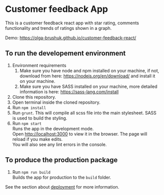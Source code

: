 # Customer feedback App

This is a customer feedback react app with star rating, comments functionality and trends of ratings shown in a graph. <br />

Demo: https://olga-brushuk.github.io/customer-feedback-react/

## To run the developement environment
1. Environment requirements
	1. Make sure you have node and npm installed on your machine, if not, download from here: https://nodejs.org/en/download/ and install it on your machine.
	1. Make sure you have SASS installed on your machine, more detailed information is here: https://sass-lang.com/install 
1. Clone this repository. 
1. Open terminal inside the cloned repository.
1. Run `npm install`
1. Run `grunt`. This will compile all scss file into the main stylesheet. SASS is used to build the styling.
1. Run `npm start` <br />
Runs the app in the development mode.<br />
Open [http://localhost:3000](http://localhost:3000) to view it in the browser.
The page will reload if you make edits.<br />
You will also see any lint errors in the console.

## To produce the production package
1. Run `npm run build`<br />
Builds the app for production to the `build` folder.<br />

See the section about [deployment](https://facebook.github.io/create-react-app/docs/deployment) for more information.